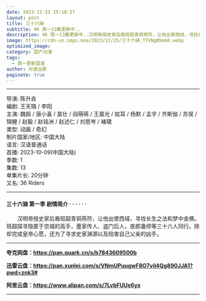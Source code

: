 ```yaml
---
date: 2023-12-31 15:10:57
layout: post
title: 三十六骑
subtitle: 4K 周一13集更新中..
description: 4K 周一13集更新中..汉明帝授史家后裔班超青铜燕符，让他出使西域，寻找长生之法和梦中金佛。班超探寻隐匿于京城的高手，墨家传人、盗门后人，夜郎蛊师等三十六人同行...
image: https://cdn-us.imgs.moe/2023/12/25/三十六骑_TTVNgN5mG6.webp
optimized_image: 
category: 国产动漫
tags:
  - 周一更新国漫
author: 对酒当歌
paginate: true
---
```


---

导演: 陈升垚  
编剧: 王天璐 / 李阳  
主演: 魏超 / 唐小喜 / 苗壮 / 阎萌萌 / 王晨光 / 妶耳 / 杨默 / 孟宇 / 齐斯伽 / 苏俣 / 锦鲤 / 赵毅 / 赵铭洲 / 赵述仁 / 刘思岑 / 褚珺  
类型: 动画 / 奇幻  
制片国家/地区: 中国大陆  
语言: 汉语普通话  
首播: 2023-10-09(中国大陆)  
季数: 1  
集数: 13  
单集片长: 20分钟  
又名: 36 Riders  

---

#### 三十六骑 第一季 剧情简介 · · · · · ·

　　汉明帝授史家后裔班超青铜燕符，让他出使西域，寻找长生之法和梦中金佛。班超探寻隐匿于京城的高手，墨家传人、盗门后人，夜郎蛊师等三十六人同行。除却完成皇帝心愿，还为了寻求史家渊源以及陷害自己父亲的凶手。

---

**夸克网盘：<https://pan.quark.cn/s/b7843609500b>**

**迅雷云盘：<https://pan.xunlei.com/s/VNmUPuugwF8O7viI4Qg890JJA1?pwd=znk3#>**

**阿里云盘：<https://www.alipan.com/s/7LvbFUUe6yx>**

---

